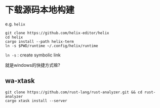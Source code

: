 # 下载源码本地构建

e.g. `helix`

```
git clone https://github.com/helix-editor/helix
cd helix
cargo install --path helix-term
ln -s $PWD/runtime ~/.config/helix/runtime

```

`ln -s` : create symbolic link

 就是windows的快捷方式嘛?

## wa-xtask

```
git clone https://github.com/rust-lang/rust-analyzer.git && cd rust-analyzer
cargo xtask install --server
```
